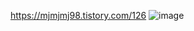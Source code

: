 https://mjmjmj98.tistory.com/126 
![image](https://user-images.githubusercontent.com/64140544/121924847-40fc2200-cd77-11eb-8f28-e7e561c118a7.png)
